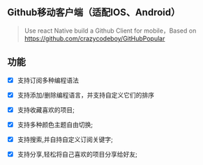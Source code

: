 Github移动客户端（适配IOS、Android）
---

> Use react Native build a Github Client for mobile，Based on https://github.com/crazycodeboy/GitHubPopular

功能
---

- [x] 支持订阅多种编程语法
- [x] 支持添加/删除编程语言，并支持自定义它们的排序
- [x] 支持收藏喜欢的项目;
- [x] 支持多种颜色主题自由切换;
- [x] 支持搜索,并自持自定义订阅关键字;
- [x] 支持分享,轻松将自己喜欢的项目分享给好友;

